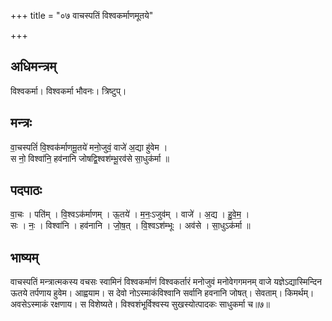 +++
title = "०७ वाचस्पतिं विश्वकर्माणमूतये"

+++
## अधिमन्त्रम्
विश्वकर्मा। विश्वकर्मा भौवनः। त्रिष्टुप्।

## मन्त्रः
वा॒चस्पतिं॑ वि॒श्वक॑र्माणमू॒तये॑ मनो॒जुवं॒ वाजे॑ अ॒द्या हु॑वेम ।  
स नो॒ विश्वा॑नि॒ हव॑नानि जोषद्वि॒श्वश॑म्भू॒रव॑से सा॒धुक॑र्मा ॥

## पदपाठः
वा॒चः । पति॑म् । वि॒श्वऽक॑र्माणम् । ऊ॒तये॑ । म॒नः॒ऽजुव॑म् । वाजे॑ । अ॒द्य । हु॒वे॒म॒ ।  
सः । नः॒ । विश्वा॑नि । हव॑नानि । जो॒ष॒त् । वि॒श्वऽश॑म्भूः । अव॑से । सा॒धुऽक॑र्मा ॥

## भाष्यम्
वाचस्पतिं मन्त्रात्मकस्य वचसः स्वामिनं विश्वकर्माणं विश्वकर्तारं मनोजुवं मनोवेगगमनम् वाजे यज्ञेऽद्यास्मिन्दिन ऊतये तर्पणाय हुवेम। आह्वयाम। स देवो नोऽस्माकंविश्वानि सर्वानि हवनानि जोषत्। सेवताम्। किमर्थम्। अवसेऽस्माकं रक्षणाय। स विशेष्यते। विश्वशंभूर्विश्वस्य सुखस्योत्पादकः साधुकर्मा च॥७॥